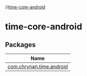 //[time-core-android](index.md)



# time-core-android  


## Packages  
  
|  Name | 
|---|
| <a name="com.chrynan.time.android////PointingToDeclaration/"></a>[com.chrynan.time.android](time-core-android/com.chrynan.time.android/index.md)|

